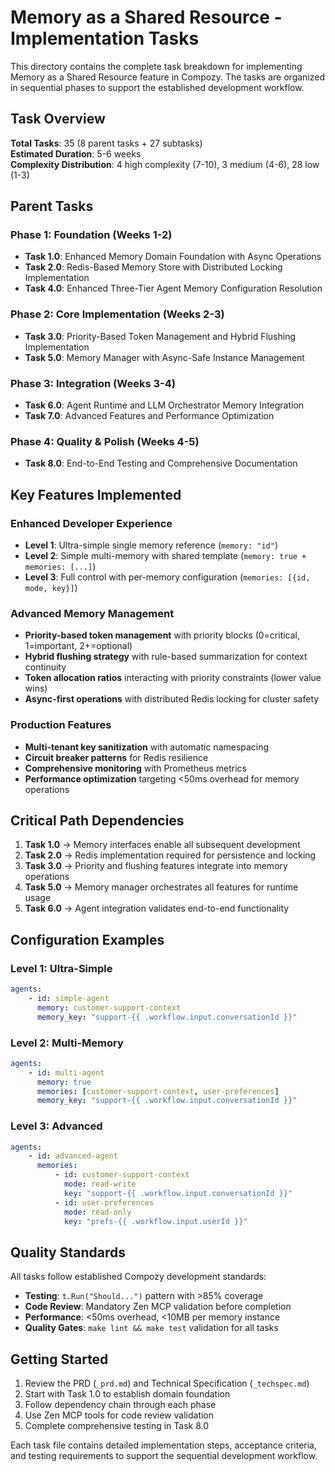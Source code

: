 # Memory as a Shared Resource - Implementation Tasks

This directory contains the complete task breakdown for implementing Memory as a Shared Resource feature in Compozy. The tasks are organized in sequential phases to support the established development workflow.

## Task Overview

**Total Tasks**: 35 (8 parent tasks + 27 subtasks)  
**Estimated Duration**: 5-6 weeks  
**Complexity Distribution**: 4 high complexity (7-10), 3 medium (4-6), 28 low (1-3)

## Parent Tasks

### Phase 1: Foundation (Weeks 1-2)

- **Task 1.0**: Enhanced Memory Domain Foundation with Async Operations
- **Task 2.0**: Redis-Based Memory Store with Distributed Locking Implementation
- **Task 4.0**: Enhanced Three-Tier Agent Memory Configuration Resolution

### Phase 2: Core Implementation (Weeks 2-3)

- **Task 3.0**: Priority-Based Token Management and Hybrid Flushing Implementation
- **Task 5.0**: Memory Manager with Async-Safe Instance Management

### Phase 3: Integration (Weeks 3-4)

- **Task 6.0**: Agent Runtime and LLM Orchestrator Memory Integration
- **Task 7.0**: Advanced Features and Performance Optimization

### Phase 4: Quality & Polish (Weeks 4-5)

- **Task 8.0**: End-to-End Testing and Comprehensive Documentation

## Key Features Implemented

### Enhanced Developer Experience

- **Level 1**: Ultra-simple single memory reference (`memory: "id"`)
- **Level 2**: Simple multi-memory with shared template (`memory: true + memories: [...]`)
- **Level 3**: Full control with per-memory configuration (`memories: [{id, mode, key}]`)

### Advanced Memory Management

- **Priority-based token management** with priority blocks (0=critical, 1=important, 2+=optional)
- **Hybrid flushing strategy** with rule-based summarization for context continuity
- **Token allocation ratios** interacting with priority constraints (lower value wins)
- **Async-first operations** with distributed Redis locking for cluster safety

### Production Features

- **Multi-tenant key sanitization** with automatic namespacing
- **Circuit breaker patterns** for Redis resilience
- **Comprehensive monitoring** with Prometheus metrics
- **Performance optimization** targeting <50ms overhead for memory operations

## Critical Path Dependencies

1. **Task 1.0** → Memory interfaces enable all subsequent development
2. **Task 2.0** → Redis implementation required for persistence and locking
3. **Task 3.0** → Priority and flushing features integrate into memory operations
4. **Task 5.0** → Memory manager orchestrates all features for runtime usage
5. **Task 6.0** → Agent integration validates end-to-end functionality

## Configuration Examples

### Level 1: Ultra-Simple

```yaml
agents:
    - id: simple-agent
      memory: customer-support-context
      memory_key: "support-{{ .workflow.input.conversationId }}"
```

### Level 2: Multi-Memory

```yaml
agents:
    - id: multi-agent
      memory: true
      memories: [customer-support-context, user-preferences]
      memory_key: "support-{{ .workflow.input.conversationId }}"
```

### Level 3: Advanced

```yaml
agents:
    - id: advanced-agent
      memories:
          - id: customer-support-context
            mode: read-write
            key: "support-{{ .workflow.input.conversationId }}"
          - id: user-preferences
            mode: read-only
            key: "prefs-{{ .workflow.input.userId }}"
```

## Quality Standards

All tasks follow established Compozy development standards:

- **Testing**: `t.Run("Should...")` pattern with >85% coverage
- **Code Review**: Mandatory Zen MCP validation before completion
- **Performance**: <50ms overhead, <10MB per memory instance
- **Quality Gates**: `make lint && make test` validation for all tasks

## Getting Started

1. Review the PRD (`_prd.md`) and Technical Specification (`_techspec.md`)
2. Start with Task 1.0 to establish domain foundation
3. Follow dependency chain through each phase
4. Use Zen MCP tools for code review validation
5. Complete comprehensive testing in Task 8.0

Each task file contains detailed implementation steps, acceptance criteria, and testing requirements to support the sequential development workflow.
